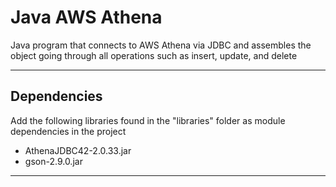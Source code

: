 # Java AWS Athena
Java program that connects to AWS Athena via JDBC and assembles the object going through all operations such as insert, update, and delete

----------

## Dependencies

Add the following libraries found in the "libraries" folder as module dependencies in the project
- AthenaJDBC42-2.0.33.jar
- gson-2.9.0.jar

----------